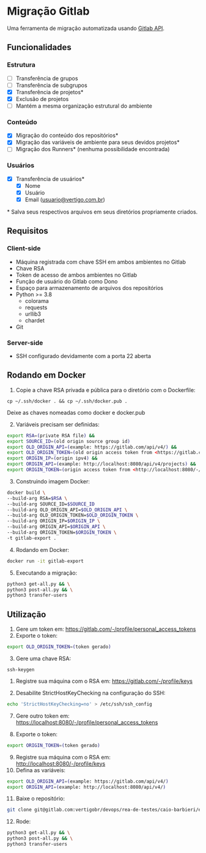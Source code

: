 # Migração Gitlab

Uma ferramenta de migração automatizada usando [Gitlab API](https://docs.gitlab.com/ee/api/).

## Funcionalidades

### Estrutura

- [ ] Transferência de grupos
- [ ] Transferência de subgrupos
- [x] Transferência de projetos*
- [x] Exclusão de projetos
- [ ] Mantém a mesma organização estrutural do ambiente

### Conteúdo

- [x] Migração do conteúdo dos repositórios*
- [x] Migração das variáveis de ambiente para seus devidos projetos*
- [ ] Migração dos Runners* (nenhuma possibilidade encontrada)

### Usuários

- [x] Transferência de usuários*
  - [x] Nome
  - [x] Usuário
  - [x] Email (usuario@vertigo.com.br)

\* Salva seus respectivos arquivos em seus diretórios propriamente criados.

## Requisitos

### Client-side

- Máquina registrada com chave SSH em ambos ambientes no Gitlab
- Chave RSA
- Token de acesso de ambos ambientes no Gitlab
- Função de usuário do Gitlab como Dono
- Espaço para armazenamento de arquivos dos repositórios
- Python >= 3.8
  - colorama
  - requests
  - urllib3
  - chardet
- Git

### Server-side

- SSH configurado devidamente com a porta 22 aberta

## Rodando em Docker

1. Copie a chave RSA privada e pública para o diretório com o Dockerfile: 
  
`cp ~/.ssh/docker . && cp ~/.ssh/docker.pub .`

Deixe as chaves nomeadas como docker e docker.pub

2. Variáveis precisam ser definidas:

```bash
export RSA=(private RSA file) &&
export SOURCE_ID=(old origin source group id)
export OLD_ORIGIN_API=(example: https://gitlab.com/api/v4/) &&
export OLD_ORIGIN_TOKEN=(old origin access token from <https://gitlab.com/-/profile/personal_access_tokens>) &&
export ORIGIN_IP=(origin ipv4) &&
export ORIGIN_API=(example: http://localhost:8080/api/v4/projects) &&
export ORIGIN_TOKEN=(origin access token from <http://localhost:8080/-/profile/personal_access_tokens>)
```

3. Construindo imagem Docker:

```bash
docker build \
--build-arg RSA=$RSA \
--build-arg SOURCE_ID=$SOURCE_ID
--build-arg OLD_ORIGIN_API=$OLD_ORIGIN_API \
--build-arg OLD_ORIGIN_TOKEN=$OLD_ORIGIN_TOKEN \
--build-arg ORIGIN_IP=$ORIGIN_IP \
--build-arg ORIGIN_API=$ORIGIN_API \
--build-arg ORIGIN_TOKEN=$ORIGIN_TOKEN \
-t gitlab-export .
```

4. Rodando em Docker:

```bash
docker run -it gitlab-export
```

5. Executando a migração:

```bash
python3 get-all.py && \
python3 post-all.py && \
python3 transfer-users
```

## Utilização

1. Gere um token em: <https://gitlab.com/-/profile/personal_access_tokens>
2. Exporte o token: 

```bash
export OLD_ORIGIN_TOKEN=(token gerado)
```

3. Gere uma chave RSA: 

`ssh-keygen`

1. Registre sua máquina com o RSA em: <https://gitlab.com/-/profile/keys>

2. Desabilite StrictHostKeyChecking na configuração do SSH:

```bash
echo 'StrictHostKeyChecking=no' > /etc/ssh/ssh_config
```

7. Gere outro token em: <https://localhost:8080/-/profile/personal_access_tokens>

8.  Exporte o token: 

```bash
export ORIGIN_TOKEN=(token gerado)
```

9.  Registre sua máquina com o RSA em: <http://localhost:8080/-/profile/keys>
10. Defina as variáveis:

```bash
export OLD_ORIGIN_API=(example: https://gitlab.com/api/v4/)
export ORIGIN_API=(example: http://localhost:8080/api/v4/)
```

11. Baixe o repositório:

```bash
git clone git@gitlab.com:vertigobr/devops/rea-de-testes/caio-barbieri/exportacao-gitlab.git && cd exportacao-gitlab
```

12. Rode:

```bash
python3 get-all.py && \
python3 post-all.py && \
python3 transfer-users
```